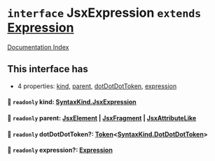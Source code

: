# `interface` JsxExpression `extends` [Expression](../interface.Expression/README.md)

[Documentation Index](../README.md)

## This interface has

- 4 properties:
[kind](#-readonly-kind-syntaxkindjsxexpression),
[parent](#-readonly-parent-jsxelement--jsxfragment--jsxattributelike),
[dotDotDotToken](#-readonly-dotdotdottoken-tokensyntaxkinddotdotdottoken),
[expression](#-readonly-expression-expression)


#### 📄 `readonly` kind: [SyntaxKind.JsxExpression](../enum.SyntaxKind/README.md#jsxexpression--294)



#### 📄 `readonly` parent: [JsxElement](../interface.JsxElement/README.md) | [JsxFragment](../interface.JsxFragment/README.md) | [JsxAttributeLike](../type.JsxAttributeLike/README.md)



#### 📄 `readonly` dotDotDotToken?: [Token](../interface.Token/README.md)\<[SyntaxKind.DotDotDotToken](../enum.SyntaxKind/README.md#dotdotdottoken--26)>



#### 📄 `readonly` expression?: [Expression](../interface.Expression/README.md)



